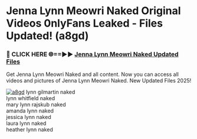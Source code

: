 # Jenna Lynn Meowri Naked Original Videos 0nlyFans Leaked - Files Updated! (a8gd)

<h3>🔴 CLICK HERE 🌐==►► <a href="https://tinyurl.com/up5wt9bj" rel="nofollow">Jenna Lynn Meowri Naked Updated Files</a></h3>

Get Jenna Lynn Meowri Naked and all content. Now you can access all videos and pictures of Jenna Lynn Meowri Naked. New Updated Files 2025!

[![a8gd](https://i.imgur.com/ABiUzMV.gif)](https://tinyurl.com/up5wt9bj)
lynn gilmartin naked<br>
lynn whitfield naked<br>
mary lynn rajskub naked<br>
amanda lynn naked<br>
jessica lynn naked<br>
laura lynn naked<br>
heather lynn naked